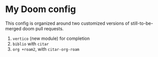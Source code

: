 # My Doom config

This config is organized around two customized versions of still-to-be-merged doom pull requests.

1. `vertico` (new module) for completion 
2. `biblio` with `citar`
3. `org +roam2`, with `citar-org-roam`

